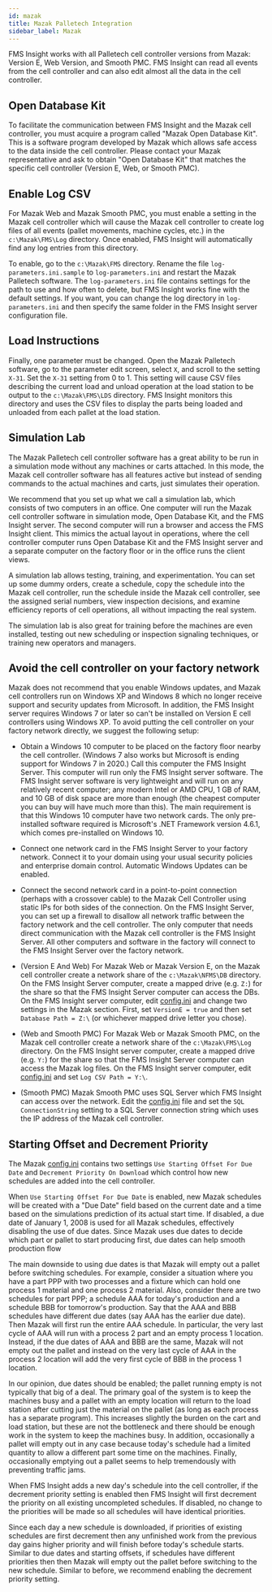 ```yaml
---
id: mazak
title: Mazak Palletech Integration
sidebar_label: Mazak
---
```


FMS Insight works with all Palletech cell controller versions from Mazak:
Version E, Web Version, and Smooth PMC. FMS Insight can read all events from
the cell controller and can also edit almost all the data in the cell controller.

## Open Database Kit

To facilitate the communication between FMS Insight and the Mazak cell
controller, you must acquire a program called "Mazak Open Database Kit". This
is a software program developed by Mazak which allows safe access to the data
inside the cell controller. Please contact your Mazak representative and ask
to obtain "Open Database Kit" that matches the specific cell controller
(Version E, Web, or Smooth PMC).

## Enable Log CSV

For Mazak Web and Mazak Smooth PMC, you must enable a setting in the Mazak cell controller
which will cause the Mazak cell controller to create log files of all events (pallet movements,
machine cycles, etc.) in the `c:\Mazak\FMS\Log` directory.  Once enabled, FMS Insight will
automatically find any log entries from this directory.

To enable, go to the `c:\Mazak\FMS` directory.  Rename the file `log-parameters.ini.sample` to `log-parameters.ini` and restart the Mazak Palletech software.  The `log-parameters.ini` file
contains settings for the path to use and how often to delete, but FMS Insight works fine with
the default settings.  If you want, you can change the log directory in `log-parameters.ini`
and then specify the same folder in the FMS Insight server configuration file.

## Load Instructions

Finally, one parameter must be changed.  Open the Mazak Palletech software, go to the parameter
edit screen, select `X`, and scroll to the setting `X-31`.  Set the `X-31` setting from 0 to 1.
This setting will cause CSV files describing the current load and unload operation at the load
station to be output to the `c:\Mazak\FMS\LDS` directory.  FMS Insight monitors this directory
and uses the CSV files to display the parts being loaded and unloaded from each pallet at
the load station.

## Simulation Lab

The Mazak Palletech cell controller software has a great ability to be run in a
simulation mode without any machines or carts attached. In this mode, the
Mazak cell controller software has all features active but instead of sending
commands to the actual machines and carts, just simulates their operation.

We recommend that you set up what we call a simulation lab, which consists of
two computers in an office. One computer will run the Mazak cell controller
software in simulation mode, Open Database Kit, and the FMS Insight server.
The second computer will run a browser and access the FMS Insight client.
This mimics the actual layout in operations, where the cell controller
computer runs Open Database Kit and the FMS Insight server and a separate
computer on the factory floor or in the office runs the client views.

A simulation lab allows testing, training, and experimentation. You can set
up some dummy orders, create a schedule, copy the schedule into the Mazak
cell controller, run the schedule inside the Mazak cell controller, see the
assigned serial numbers, view inspection decisions, and examine efficiency
reports of cell operations, all without impacting the real system.

The simulation lab is also great for training before the machines are even
installed, testing out new scheduling or inspection signaling techniques, or
training new operators and managers.

## Avoid the cell controller on your factory network

Mazak does not recommend that you enable Windows updates, and Mazak cell
controllers run on Windows XP and Windows 8 which no longer receive support
and security updates from Microsoft.  In addition, the FMS Insight server
requires Windows 7 or later so can't be installed on Version E cell controllers
using Windows XP.  To avoid putting the cell controller on your factory network
directly, we suggest the following setup:

* Obtain a Windows 10 computer  to be placed on the factory floor nearby the
  cell controller. (Windows 7 also works but Microsoft is ending support for
  Windows 7 in 2020.) Call this computer the FMS Insight Server. This
  computer will run only the FMS Insight server software. The FMS Insight
  server software is very lightweight and will run on any relatively recent
  computer; any modern Intel or AMD CPU, 1 GB of RAM, and 10 GB of disk space
  are more than enough (the cheapest computer you can buy will have much more
  than this). The main requirement is that this Windows 10 computer have two
  network cards. The only pre-installed software required is Microsoft's .NET
  Framework version 4.6.1, which comes pre-installed on Windows 10.

* Connect one network card in the FMS Insight Server to your factory network.
  Connect it to your domain using your usual security policies and
  enterprise domain control.  Automatic Windows Updates can be enabled.

* Connect the second network card in a point-to-point connection (perhaps with a
  crossover cable) to the Mazak Cell Controller using static IPs
  for both sides of the connection. On the FMS Insight Server, you can set up
  a firewall to disallow all network traffic between the factory network and
  the cell controller. The only computer that needs direct communication with
  the Mazak cell controller is the FMS Insight Server. All other computers
  and software in the factory will connect to the FMS Insight Server over the
  factory network.

* (Version E And Web) For Mazak Web or Mazak Version E, on the Mazak cell controller
  create a network share of the `c:\Mazak\NFMS\DB`
  directory. On the FMS Insight Server computer, create a mapped drive (e.g.
  `Z:`) for the share so that the FMS Insight Server computer can access the
  DBs. On the FMS Insight server computer, edit
  [config.ini](server-config.md) and change two settings in the Mazak section. First, set
  `VersionE = true` and then set `Database Path = Z:\` (or whichever mapped
  drive letter you chose).

* (Web and Smooth PMC) For Mazak Web or Mazak Smooth PMC, on the Mazak cell controller
  create a network share of the `c:\Mazak\FMS\Log` directory.  On the FMS Insight server
  computer, create a mapped drive (e.g. `Y:`) for the share so that the FMS Insight Server
  computer can access the Mazak log files.  On the FMS Insight server computer, edit
  [config.ini](server-config.md) and set `Log CSV Path = Y:\`.

* (Smooth PMC) Mazak Smooth PMC uses SQL Server which FMS Insight can access over the network.
  Edit the [config.ini](server-config.md) file and set the `SQL ConnectionString` setting
  to a SQL Server connection string which uses the IP address of the Mazak cell controller.

## Starting Offset and Decrement Priority

The Mazak [config.ini](server-config.md) contains two settings `Use Starting Offset For Due Date` and
`Decrement Priority On Download` which control how new schedules are added into the cell controller.

When `Use Starting Offset For Due Date` is enabled, new Mazak schedules will
be created with a "Due Date" field based on the current date and a time based
on the simulations prediction of its actual start time. If disabled, a due
date of January 1, 2008 is used for all Mazak schedules, effectively
disabling the use of due dates. Since Mazak uses due dates to decide which
part or pallet to start producing first, due dates can help smooth production
flow

The main downside to using due dates is that Mazak will empty out a pallet
before switching schedules. For example, consider a situation where you have
a part PPP with two processes and a fixture which can hold one process 1
material and one process 2 material. Also, consider there are two schedules
for part PPP; a schedule AAA for today's production and a schedule BBB for
tomorrow's production. Say that the AAA and BBB schedules have different due
dates (say AAA has the earlier due date). Then Mazak will first run the
entire AAA schedule. In particular, the very last cycle of AAA will run with
a process 2 part and an empty process 1 location. Instead, if the due dates
of AAA and BBB are the same, Mazak will not empty out the pallet and instead
on the very last cycle of AAA in the process 2 location will add the very
first cycle of BBB in the process 1 location.

In our opinion, due dates should be enabled; the pallet running empty is not
typically that big of a deal. The primary goal of the system is to keep the
machines busy and a pallet with an empty location will return to the load
station after cutting just the material on the pallet (as long as each
process has a separate program). This increases slightly the burden on the
cart and load station, but these are not the bottleneck and there should be
enough work in the system to keep the machines busy. In addition,
occasionally a pallet will empty out in any case because today's schedule had
a limited quantity to allow a different part some time on the machines.
Finally, occasionally emptying out a pallet seems to help tremendously with
preventing traffic jams.

When FMS Insight adds a new day's schedule into the cell controller, if the
decrement priority setting is enabled then FMS Insight will first decrement
the priority on all existing uncompleted schedules. If disabled, no change to
the priorities will be made so all schedules will have identical priorities.

Since each day a new schedule is downloaded, if priorities of existing
schedules are first decrement then any unfinished work from the previous day
gains higher priority and will finish before today's schedule starts. Similar
to due dates and starting offsets, if schedules have different priorities
then then Mazak will empty out the pallet before switching to the new
schedule. Similar to before, we recommend enabling the decrement priority
setting.
